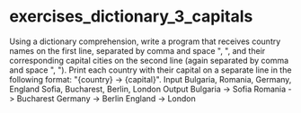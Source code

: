 # exercises_dictionary_3_capitals
Using a dictionary comprehension, write a program that receives country names on the first line, separated by comma and space ", ", and their corresponding capital cities on the second line (again separated by comma and space ", "). Print each country with their capital on a separate line in the following format: "{country} -> {capital}".
Input
Bulgaria, Romania, Germany, England
Sofia, Bucharest, Berlin, London
Output
Bulgaria -> Sofia
Romania -> Bucharest
Germany -> Berlin
England -> London
